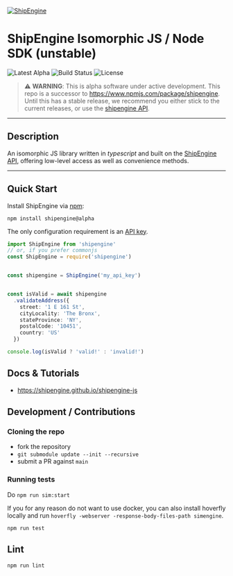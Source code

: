 [![ShipEngine](https://shipengine.github.io/img/shipengine-logo-wide.png)](https://shipengine.com)

# ShipEngine Isomorphic JS / Node SDK (unstable)
![Latest Alpha](https://img.shields.io/npm/v/shipengine/alpha)
![Build Status](https://img.shields.io/github/workflow/status/shipengine/shipengine-js/CI-CD/main?label=build)
![License](https://img.shields.io/github/license/shipengine/shipengine-js)

> ⚠ **WARNING**: This is alpha software under active development. This repo is a successor to https://www.npmjs.com/package/shipengine. Until this has a stable release, we recommend you either stick to the current releases, or use the [shipengine API](https://shipengine.github.io/shipengine-openapi/).

---

## Description
An isomorphic JS library written in _typescript_ and built on the [ShipEngine API](https://shipengine.com), offering low-level access as well as convenience methods.

---

## Quick Start

Install ShipEngine via [npm](https://www.npmjs.com/):
```
npm install shipengine@alpha
```

The only configuration requirement is an [API key](https://www.shipengine.com/docs/auth/#api-keys).
```ts
import ShipEngine from 'shipengine'
// or, if you prefer commonjs
const ShipEngine = require('shipengine')


const shipengine = ShipEngine('my_api_key')


const isValid = await shipengine
  .validateAddress({
    street: '1 E 161 St',
    cityLocality: 'The Bronx',
    stateProvince: 'NY',
    postalCode: '10451',
    country: 'US'
  })

console.log(isValid ? 'valid!' : 'invalid!')

```
## Docs & Tutorials
- https://shipengine.github.io/shipengine-js

## Development / Contributions

### Cloning the repo
- fork the repository
- `git submodule update --init --recursive`
- submit a PR against `main`

### Running tests
Do `npm run sim:start`

If you for any reason do not want to use docker, you can also install hoverfly locally and run `hoverfly -webserver -response-body-files-path simengine`.

```
npm run test
```
## Lint
```
npm run lint
```
